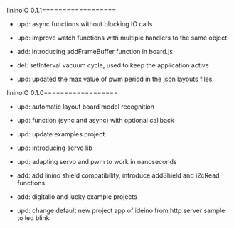 lininoIO
 0.1.1==================
* upd: async functions without blocking IO calls

* upd: improve watch functions with multiple handlers to the same object

* add: introducing addFrameBuffer function in board.js

* del: setInterval vacuum cycle, used to keep the application active

* upd: updated the max value of pwm period in the json layouts files


lininoIO
 0.1.0==================

* upd: automatic layout board model recognition

* upd: function (sync and async) with optional callback

* upd: update examples project.


* upd: introducing servo lib


* upd: adapting servo and pwm to work in nanoseconds


* add: add linino shield compatibility, introduce addShield and i2cRead functions

* add: digitalio and lucky example projects
* upd: change default new project app of ideino from http server sample to led blink